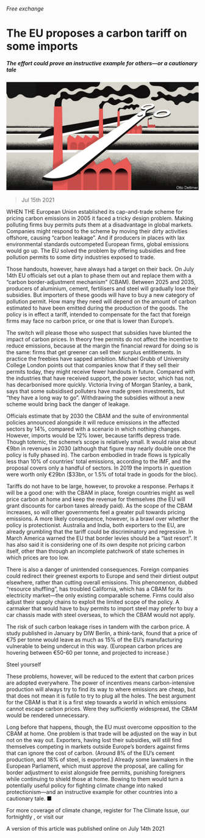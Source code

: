 ###### Free exchange

# The EU proposes a carbon tariff on some imports 

##### The effort could prove an instructive example for others—or a cautionary tale 

![image](images/20210717_FND000.jpg) 

> Jul 15th 2021 

WHEN THE European Union established its cap-and-trade scheme for pricing carbon emissions in 2005 it faced a tricky design problem. Making polluting firms buy permits puts them at a disadvantage in global markets. Companies might respond to the scheme by moving their dirty activities offshore, causing “carbon leakage”. And if producers in places with lax environmental standards outcompeted European firms, global emissions would go up. The EU solved the problem by offering subsidies and free pollution permits to some dirty industries exposed to trade.

Those handouts, however, have always had a target on their back. On July 14th EU officials set out a plan to phase them out and replace them with a “carbon border-adjustment mechanism” (CBAM). Between 2025 and 2035, producers of aluminium, cement, fertilisers and steel will gradually lose their subsidies. But importers of these goods will have to buy a new category of pollution permit. How many they need will depend on the amount of carbon estimated to have been emitted during the production of the goods. The policy is in effect a tariff, intended to compensate for the fact that foreign firms may face no carbon price, or one that is lower than Europe’s.


The switch will please those who suspect that subsidies have blunted the impact of carbon prices. In theory free permits do not affect the incentive to reduce emissions, because at the margin the financial reward for doing so is the same: firms that get greener can sell their surplus entitlements. In practice the freebies have sapped ambition. Michael Grubb of University College London points out that companies know that if they sell their permits today, they might receive fewer handouts in future. Compared with the industries that have received support, the power sector, which has not, has decarbonised more quickly. Victoria Irving of Morgan Stanley, a bank, says that some subsidised polluters have made green investments, but “they have a long way to go”. Withdrawing the subsidies without a new scheme would bring back the danger of leakage.

Officials estimate that by 2030 the CBAM and the suite of environmental policies announced alongside it will reduce emissions in the affected sectors by 14%, compared with a scenario in which nothing changes. However, imports would be 12% lower, because tariffs depress trade. Though totemic, the scheme’s scope is relatively small. It would raise about €9bn in revenues in 2030 (although that figure may nearly double once the policy is fully phased in). The carbon embodied in trade flows is typically less than 10% of countries’ total emissions, according to the IMF, and the proposal covers only a handful of sectors. In 2019 the imports in question were worth only €29bn ($33bn, or 1.5% of total trade in goods for the bloc).

Tariffs do not have to be large, however, to provoke a response. Perhaps it will be a good one: with the CBAM in place, foreign countries might as well price carbon at home and keep the revenue for themselves (the EU will grant discounts for carbon taxes already paid). As the scope of the CBAM increases, so will other governments feel a greater pull towards pricing emissions. A more likely consequence, however, is a brawl over whether the policy is protectionist. Australia and India, both exporters to the EU, are already grumbling that the tariff could be discriminatory and regressive. In March America warned the EU that border levies should be a “last resort”. It has also said it is considering one of its own despite not pricing carbon itself, other than through an incomplete patchwork of state schemes in which prices are too low.

There is also a danger of unintended consequences. Foreign companies could redirect their greenest exports to Europe and send their dirtiest output elsewhere, rather than cutting overall emissions. This phenomenon, dubbed “resource shuffling”, has troubled California, which has a CBAM for its electricity market—the only existing comparable scheme. Firms could also adjust their supply chains to exploit the limited scope of the policy. A carmaker that would have to buy permits to import steel may prefer to buy a car chassis made with steel overseas, to which the CBAM would not apply.

The risk of such carbon leakage rises in tandem with the carbon price. A study published in January by DIW Berlin, a think-tank, found that a price of €75 per tonne would leave as much as 15% of the EU’s manufacturing vulnerable to being undercut in this way. (European carbon prices are hovering between €50-60 per tonne, and projected to increase.)

Steel yourself

These problems, however, will be reduced to the extent that carbon prices are adopted everywhere. The power of incentives means carbon-intensive production will always try to find its way to where emissions are cheap, but that does not mean it is futile to try to plug all the holes. The best argument for the CBAM is that it is a first step towards a world in which emissions cannot escape carbon prices. Were they sufficiently widespread, the CBAM would be rendered unnecessary.

Long before that happens, though, the EU must overcome opposition to the CBAM at home. One problem is that trade will be adjusted on the way in but not on the way out. Exporters, having lost their subsidies, will still find themselves competing in markets outside Europe’s borders against firms that can ignore the cost of carbon. (Around 8% of the EU’s cement production, and 18% of steel, is exported.) Already some lawmakers in the European Parliament, which must approve the proposal, are calling for border adjustment to exist alongside free permits, punishing foreigners while continuing to shield those at home. Bowing to them would turn a potentially useful policy for fighting climate change into naked protectionism—and an instructive example for other countries into a cautionary tale. ■

For more coverage of climate change, register for The Climate Issue, our fortnightly , or visit our 

A version of this article was published online on July 14th 2021

